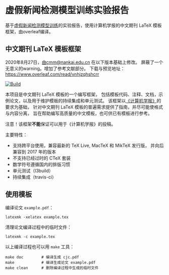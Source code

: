 # 虚假新闻检测模型训练实验报告

基于[虚假新闻检测模型训练](https://github.com/Para-Ecoli/ali_pai_fake_news)的实验报告，使用计算机学报的中文期刊 LaTeX 模板框架，由overleaf编译。

## 中文期刊 LaTeX 模板框架

2020年8月27日，由cmm@nankai.edu.cn 在以下版本基础上修改。
屏蔽了一个无意义的warning。增加了参考文献部分。
下载与预览地址：https://www.overleaf.com/read/vnhjzqhshcrr


[![Build](https://github.com/CTeX-org/chinesejournal/workflows/Test/badge.svg)](https://github.com/CTeX-org/chinesejournal/actions)

本项目是中文期刊 LaTeX 模板的一个编写框架，
包括模板代码、注释、文档，示例论文，以及用于维护模板的持续集成和单元测试。
该框架以[《计算机学报》](http://cjc.ict.ac.cn)的要求为基础，
针对中文期刊 LaTeX 模板的普遍需求提供了指南，并尽可能使格式与内容分离，
旨在帮助编写高质量的中文模板，也可供已有模板进行参考。

注意！该框架**不能**保证可以用于《计算机学报》的投稿。

主要特性：
- 支持跨平台使用，兼容最新的 TeX Live, MacTeX 和 MikTeX 发行版，
  并向后兼容到 2017 年的版本
- 不支持已经过时的 CTeX 套装
- 数学符号遵循国内的排版习惯
- 单元测试（l3build）
- 持续集成（travis-ci）


## 使用模板

编译论文 `example.pdf`：
```
latexmk -xelatex example.tex
```

清理论文编译过程中的临时文件：
```
latexmk -c example.tex
```

以上编译过程也可以用 `make` 工具：
```
make doc        # 编译生成 cjc.pdf
make            # 编译生成论文 example.pdf
make clean      # 删除编译过程中生成的临时文件
```
